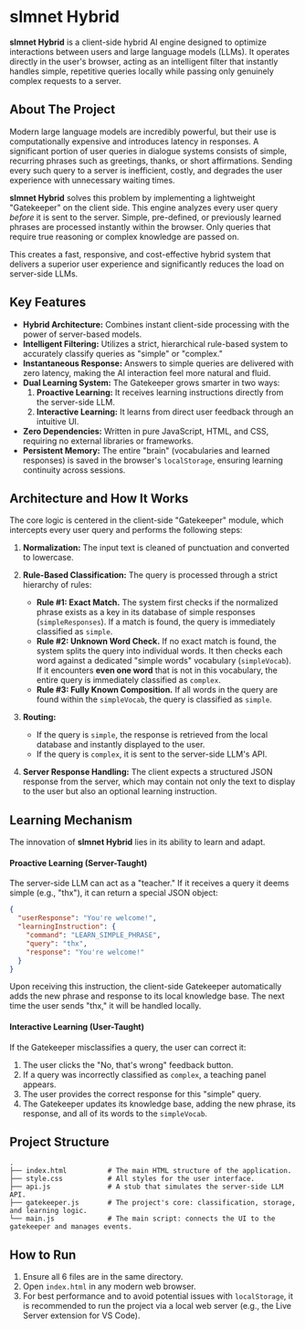 # slmnet Hybrid

**slmnet Hybrid** is a client-side hybrid AI engine designed to optimize interactions between users and large language models (LLMs). It operates directly in the user's browser, acting as an intelligent filter that instantly handles simple, repetitive queries locally while passing only genuinely complex requests to a server.

## About The Project

Modern large language models are incredibly powerful, but their use is computationally expensive and introduces latency in responses. A significant portion of user queries in dialogue systems consists of simple, recurring phrases such as greetings, thanks, or short affirmations. Sending every such query to a server is inefficient, costly, and degrades the user experience with unnecessary waiting times.

**slmnet Hybrid** solves this problem by implementing a lightweight "Gatekeeper" on the client side. This engine analyzes every user query *before* it is sent to the server. Simple, pre-defined, or previously learned phrases are processed instantly within the browser. Only queries that require true reasoning or complex knowledge are passed on.

This creates a fast, responsive, and cost-effective hybrid system that delivers a superior user experience and significantly reduces the load on server-side LLMs.

## Key Features

*   **Hybrid Architecture:** Combines instant client-side processing with the power of server-based models.
*   **Intelligent Filtering:** Utilizes a strict, hierarchical rule-based system to accurately classify queries as "simple" or "complex."
*   **Instantaneous Response:** Answers to simple queries are delivered with zero latency, making the AI interaction feel more natural and fluid.
*   **Dual Learning System:** The Gatekeeper grows smarter in two ways:
    1.  **Proactive Learning:** It receives learning instructions directly from the server-side LLM.
    2.  **Interactive Learning:** It learns from direct user feedback through an intuitive UI.
*   **Zero Dependencies:** Written in pure JavaScript, HTML, and CSS, requiring no external libraries or frameworks.
*   **Persistent Memory:** The entire "brain" (vocabularies and learned responses) is saved in the browser's `localStorage`, ensuring learning continuity across sessions.

## Architecture and How It Works

The core logic is centered in the client-side "Gatekeeper" module, which intercepts every user query and performs the following steps:

1.  **Normalization:** The input text is cleaned of punctuation and converted to lowercase.

2.  **Rule-Based Classification:** The query is processed through a strict hierarchy of rules:
    *   **Rule #1: Exact Match.** The system first checks if the normalized phrase exists as a key in its database of simple responses (`simpleResponses`). If a match is found, the query is immediately classified as `simple`.
    *   **Rule #2: Unknown Word Check.** If no exact match is found, the system splits the query into individual words. It then checks each word against a dedicated "simple words" vocabulary (`simpleVocab`). If it encounters **even one word** that is not in this vocabulary, the entire query is immediately classified as `complex`.
    *   **Rule #3: Fully Known Composition.** If all words in the query are found within the `simpleVocab`, the query is classified as `simple`.

3.  **Routing:**
    *   If the query is `simple`, the response is retrieved from the local database and instantly displayed to the user.
    *   If the query is `complex`, it is sent to the server-side LLM's API.

4.  **Server Response Handling:** The client expects a structured JSON response from the server, which may contain not only the text to display to the user but also an optional learning instruction.

## Learning Mechanism

The innovation of **slmnet Hybrid** lies in its ability to learn and adapt.

#### Proactive Learning (Server-Taught)

The server-side LLM can act as a "teacher." If it receives a query it deems simple (e.g., "thx"), it can return a special JSON object:

```json
{
  "userResponse": "You're welcome!",
  "learningInstruction": {
    "command": "LEARN_SIMPLE_PHRASE",
    "query": "thx",
    "response": "You're welcome!"
  }
}
```

Upon receiving this instruction, the client-side Gatekeeper automatically adds the new phrase and response to its local knowledge base. The next time the user sends "thx," it will be handled locally.

#### Interactive Learning (User-Taught)

If the Gatekeeper misclassifies a query, the user can correct it:
1.  The user clicks the "No, that's wrong" feedback button.
2.  If a query was incorrectly classified as `complex`, a teaching panel appears.
3.  The user provides the correct response for this "simple" query.
4.  The Gatekeeper updates its knowledge base, adding the new phrase, its response, and all of its words to the `simpleVocab`.

## Project Structure

```
.
├── index.html          # The main HTML structure of the application.
├── style.css           # All styles for the user interface.
├── api.js              # A stub that simulates the server-side LLM API.
├── gatekeeper.js       # The project's core: classification, storage, and learning logic.
└── main.js             # The main script: connects the UI to the gatekeeper and manages events.
```

## How to Run

1.  Ensure all 6 files are in the same directory.
2.  Open `index.html` in any modern web browser.
3.  For best performance and to avoid potential issues with `localStorage`, it is recommended to run the project via a local web server (e.g., the Live Server extension for VS Code).
